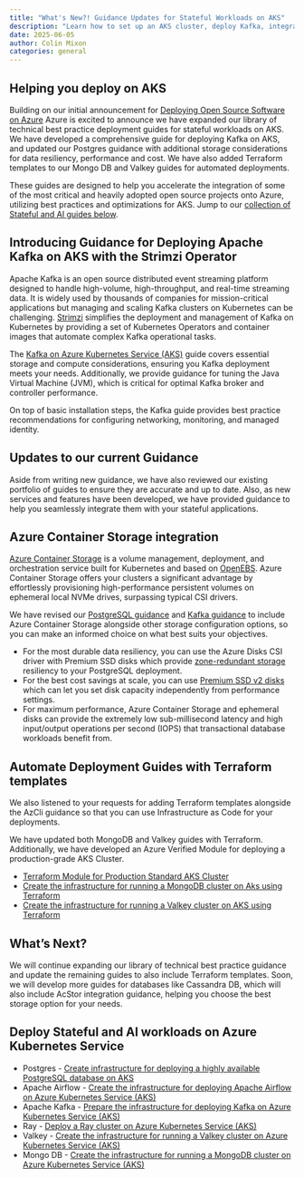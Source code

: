 ```yaml
---
title: "What's New?! Guidance Updates for Stateful Workloads on AKS"
description: "Learn how to set up an AKS cluster, deploy Kafka, integrate Azure Container Storage and explore the other stateful workloads running on AKS with Terraform or AzCLI."
date: 2025-06-05
author: Colin Mixon
categories: general
---
```

## Helping you deploy on AKS
Building on our initial announcement for [Deploying Open Source Software on Azure](https://techcommunity.microsoft.com/blog/linuxandopensourceblog/deploying-open-source-software-on-azure-new-guides-for-aks-and-vms/4264602) Azure is excited to announce we have expanded our library of technical best practice deployment guides for stateful workloads on AKS. We have developed a comprehensive guide for deploying Kafka on AKS, and updated our Postgres guidance with additional storage considerations for data resiliency, performance and cost. We have also added Terraform templates to our Mongo DB and Valkey guides for automated deployments. 

These guides are designed to help you accelerate the integration of some of the most critical and heavily adopted open source projects onto Azure, utilizing best practices and optimizations for AKS. Jump to our [collection of Stateful and AI guides below](#deploy-stateful-and-ai-workloads-on-azure-kubernetes-service). 

## Introducing Guidance for Deploying Apache Kafka on AKS with the Strimzi Operator

Apache Kafka is an open source distributed event streaming platform designed to handle high-volume, high-throughput, and real-time streaming data. It is widely used by thousands of companies for mission-critical applications but managing and scaling Kafka clusters on Kubernetes can be challenging. [Strimzi](https://github.com/strimzi/strimzi-kafka-operator) simplifies the deployment and management of Kafka on Kubernetes by providing a set of Kubernetes Operators and container images that automate complex Kafka operational tasks. 

The [Kafka on Azure Kubernetes Service (AKS)](https://learn.microsoft.com/en-us/azure/aks/kafka-infrastructure?pivots=azure-cli) guide covers essential storage and compute considerations, ensuring you Kafka deployment meets your needs. Additionally, we provide guidance for tuning the Java Virtual Machine (JVM), which is critical for optimal Kafka broker and controller performance.

On top of basic installation steps, the Kafka guide provides best practice recommendations for configuring networking, monitoring, and  managed identity.

## Updates to our current Guidance 

Aside from writing new guidance, we have also reviewed our existing portfolio of guides to ensure they are accurate and up to date. Also, as new services and features have been developed, we have provided guidance to help you seamlessly integrate them with your stateful applications. 

## Azure Container Storage integration 

[Azure Container Storage](https://learn.microsoft.com/en-us/azure/storage/container-storage/container-storage-introduction) is a volume management, deployment, and orchestration service built for Kubernetes and based on [OpenEBS](https://openebs.io/). Azure Container Storage offers your clusters a significant advantage by effortlessly provisioning high-performance persistent volumes on ephemeral local NVMe drives, surpassing typical CSI drivers. 

We have revised our [PostgreSQL guidance](https://learn.microsoft.com/en-us/azure/aks/create-postgresql-ha?tabs=acstor%2Chelm) and [Kafka guidance](https://learn.microsoft.com/en-us/azure/aks/kafka-overview) to include Azure Container Storage alongside other storage configuration options, so you can make an informed choice on what best suits your objectives. 
- For the most durable data resiliency, you can use the Azure Disks CSI driver with Premium SSD disks which provide [zone-redundant storage](https://learn.microsoft.com/en-us/azure/storage/common/storage-redundancy#redundancy-in-the-primary-region) resiliency to your PostgreSQL deployment. 
- For the best cost savings at scale, you can use [Premium SSD v2 disks](https://learn.microsoft.com/en-us/azure/virtual-machines/disks-deploy-premium-v2?tabs=azure-cli) which can let you set disk capacity independently from performance settings. 
- For maximum performance, Azure Container Storage and ephemeral disks can provide the extremely low sub-millisecond latency and high input/output operations per second (IOPS) that transactional database workloads benefit from.  

## Automate Deployment Guides with Terraform templates 
We also listened to your requests for adding Terraform templates alongside the AzCli guidance so that you can use Infrastructure as Code for your deployments. 

We have updated both MongoDB and Valkey guides with Terraform. Additionally, we have developed an Azure Verified Module for deploying a production-grade AKS Cluster. 

- [Terraform Module for Production Standard AKS Cluster](https://github.com/Azure/terraform-azurerm-avm-ptn-aks-production)
- [Create the infrastructure for running a MongoDB cluster on Aks using Terraform](https://learn.microsoft.com/en-us/azure/aks/create-mongodb-infrastructure?pivots=terraform)
- [Create the infrastructure for running a Valkey cluster on AKS using Terraform](https://learn.microsoft.com/en-us/azure/aks/create-valkey-infrastructure?pivots=terraform)

## What’s Next? 
We will continue expanding our library of technical best practice guidance and update the remaining guides to also include Terraform templates. Soon, we will develop more guides for databases like Cassandra DB, which will also include AcStor integration guidance, helping you choose the best storage option for your needs.

## Deploy Stateful and AI workloads on Azure Kubernetes Service 
* Postgres - [Create infrastructure for deploying a highly available PostgreSQL database on AKS](https://learn.microsoft.com/en-us/azure/aks/create-postgresql-ha?tabs=pv1%2Chelm)
* Apache Airflow - [Create the infrastructure for deploying Apache Airflow on Azure Kubernetes Service (AKS)](https://learn.microsoft.com/en-us/azure/aks/airflow-create-infrastructure)
* Apache Kafka - [Prepare the infrastructure for deploying Kafka on Azure Kubernetes Service (AKS)](https://learn.microsoft.com/en-us/azure/aks/kafka-infrastructure?pivots=terraform)
* Ray - [Deploy a Ray cluster on Azure Kubernetes Service (AKS)](https://learn.microsoft.com/en-us/azure/aks/deploy-ray)
* Valkey - [Create the infrastructure for running a Valkey cluster on Azure Kubernetes Service (AKS)](https://learn.microsoft.com/en-us/azure/aks/create-valkey-infrastructure?pivots=terraform)
* Mongo DB - [Create the infrastructure for running a MongoDB cluster on Azure Kubernetes Service (AKS)](https://learn.microsoft.com/en-us/azure/aks/create-mongodb-infrastructure?pivots=terraform)
